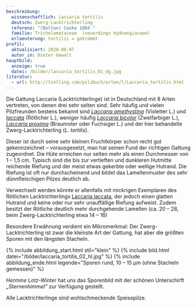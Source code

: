 ```yaml
---
beschreibung:
  wissenschaftlich: Laccaria tortilis
  deutsch: Zwerg-Lacktrichterling
  referenz: "(Bolton) Cooke 1884 "
  familie: Tricholomataceae  (neuerdings Hydnangiaceae)
  erlaeuterung: tortilis = gekrümmt
profil:
  aktualisiert: 2020-08-07
  autor_in: Dieter Gewalt
hauptbild:
  anzeige: true
  datei: /bilder/laccaria_tortilis_01_dg.jpg
literatur:
  - url: http://tintling.com/pilzbuch/arten/l/Laccaria_tortilis.html
---
```

Die Gattung Laccaria (Lacktrichterlinge) ist in Deutschland mit 8 Arten vertreten, von denen drei sehr selten sind. Sehr häufig und vielen Pilzfreunden bestens bekannt sind *[Laccaria amethystina](/pilze/laccaria-amethystina-violetter-lacktrichterling)* (Violetter L.) und *[laccata](/pilze/laccaria-laccata-rötlicher-lacktrichterling)* (Rötlicher L.), weniger häufig *[Laccaria bicolor](/pilze/laccaria-bicolor-zweifarbiger-lacktrichterling)* (Zweifarbiger L.), *[Laccaria proxima](/pilze/laccaria-proxima-braunroter-lackpilz)* (Braunroter oder Fuchsiger L.) und der hier behandelte Zwerg-Lacktrichterling (*L. tortilis*).

Dieser ist durch seine sehr kleinen Fruchtkörper schon recht gut gekennzeichnet – vorausgesetzt, man hat seinen Fund der richtigen Gattung zugeordnet. Die Hüte erreichen nur selten mehr als einen Durchmesser von 1 – 1,5 cm. Typisch sind die bis zur vertieften und dunkleren Hutmitte reichende Riefung und der meist etwas gekerbte oder wellige Hutrand. Die Riefung ist oft nur durchscheinend und bildet das Lamellenmuster des sehr dünnfleischigen Pilzes deutlich ab.

Verwechselt werden könnte er allenfalls mit mickrigen Exemplaren des Rötlichen Lacktrichterlings [Laccaria laccata](/pilze/laccaria-laccata-rötlicher-lacktrichterling), der jedoch einen glatten Hutrand und keine oder nur sehr unauffällige Riefung aufweist. Zudem besitzt der Rötliche deutlich mehr durchgehende Lamellen (ca. 20 – 28, beim Zwerg-Lacktrichterling etwa 14 – 16)

Besondere Erwähnung verdient ein Mikromerkmal: Der Zwerg-Lacktrichterling ist zwar die kleinste Art der Gattung, hat aber die größten Sporen mit den längsten Stacheln.

{% include abbildung_start.html stil="klein" %}
{% include bild.html datei="/bilder/laccaria_tortilis_02_hl.jpg" %}
{% include abbildung_ende.html legende="Sporen rund, 10 – 15 µm (ohne Stacheln gemessen)" %}

*Hermine Lotz-Winte*r hat uns das Sporenbild mit der schönen Unterschirft *„Sternenhimmel“* zur Verfügung gestellt. 

Alle Lacktrichterlinge sind wohlschmeckende Speisepilze.
